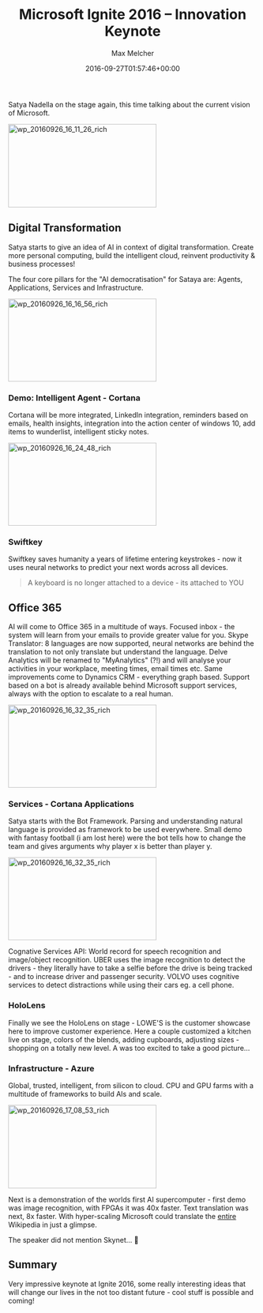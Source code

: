 ﻿---
title: Microsoft Ignite 2016 – Innovation Keynote
author: Max Melcher
aliases:
   - "/post/2016-09-27-microsoft-ignite-2016-innovation-keynote/"
2016: "09"
type: post
date: 2016-09-27T01:57:46+00:00
url: /2016/09/microsoft-ignite-2016-innovation-keynote/
yourls_fetching:
  - "1"
categories:
  - Ignite 2016
  - Uncategorized

---
Satya Nadella on the stage again, this time talking about the current vision of Microsoft.

[<img data-attachment-id="2256" data-permalink="https://melcher.it/2016/09/microsoft-ignite-2016-innovation-keynote/wp_20160926_16_11_26_rich/" data-orig-file="https://melcher.it/wp-content/uploads/WP_20160926_16_11_26_Rich.jpg" data-orig-size="5258,2960" data-comments-opened="1" data-image-meta="{&quot;aperture&quot;:&quot;1.9&quot;,&quot;credit&quot;:&quot;&quot;,&quot;camera&quot;:&quot;Lumia 950&quot;,&quot;caption&quot;:&quot;&quot;,&quot;created_timestamp&quot;:&quot;1474906286&quot;,&quot;copyright&quot;:&quot;&quot;,&quot;focal_length&quot;:&quot;0&quot;,&quot;iso&quot;:&quot;125&quot;,&quot;shutter_speed&quot;:&quot;0.040032&quot;,&quot;title&quot;:&quot;&quot;,&quot;orientation&quot;:&quot;1&quot;}" data-image-title="wp_20160926_16_11_26_rich" data-image-description="" data-medium-file="https://melcher.it/wp-content/uploads/WP_20160926_16_11_26_Rich-300x169.jpg" data-large-file="https://melcher.it/wp-content/uploads/WP_20160926_16_11_26_Rich-1024x576.jpg" class="aligncenter size-medium wp-image-2256" src="https://melcher.it/wp-content/uploads/WP_20160926_16_11_26_Rich-300x169.jpg" alt="wp_20160926_16_11_26_rich" width="300" height="169" srcset="https://melcher.it/wp-content/uploads/WP_20160926_16_11_26_Rich-300x169.jpg 300w, https://melcher.it/wp-content/uploads/WP_20160926_16_11_26_Rich-768x432.jpg 768w, https://melcher.it/wp-content/uploads/WP_20160926_16_11_26_Rich-1024x576.jpg 1024w, https://melcher.it/wp-content/uploads/WP_20160926_16_11_26_Rich-930x524.jpg 930w, https://melcher.it/wp-content/uploads/WP_20160926_16_11_26_Rich-765x431.jpg 765w" sizes="(max-width: 300px) 100vw, 300px" />][1]

## Digital Transformation

Satya starts to give an idea of AI in context of digital transformation. Create more personal computing, build the intelligent cloud, reinvent productivity & business processes!

The four core pillars for the "AI democratisation" for Sataya are: Agents, Applications, Services and Infrastructure.

[<img data-attachment-id="2255" data-permalink="https://melcher.it/2016/09/microsoft-ignite-2016-innovation-keynote/wp_20160926_16_16_56_rich/" data-orig-file="https://melcher.it/wp-content/uploads/WP_20160926_16_16_56_Rich-e1474941043162.jpg" data-orig-size="5312,2976" data-comments-opened="1" data-image-meta="{&quot;aperture&quot;:&quot;1.9&quot;,&quot;credit&quot;:&quot;&quot;,&quot;camera&quot;:&quot;Lumia 950&quot;,&quot;caption&quot;:&quot;&quot;,&quot;created_timestamp&quot;:&quot;1474906616&quot;,&quot;copyright&quot;:&quot;&quot;,&quot;focal_length&quot;:&quot;0&quot;,&quot;iso&quot;:&quot;200&quot;,&quot;shutter_speed&quot;:&quot;0.04044&quot;,&quot;title&quot;:&quot;&quot;,&quot;orientation&quot;:&quot;3&quot;}" data-image-title="wp_20160926_16_16_56_rich" data-image-description="" data-medium-file="https://melcher.it/wp-content/uploads/WP_20160926_16_16_56_Rich-e1474941043162-300x168.jpg" data-large-file="https://melcher.it/wp-content/uploads/WP_20160926_16_16_56_Rich-e1474941043162-1024x574.jpg" class="aligncenter size-medium wp-image-2255" src="https://melcher.it/wp-content/uploads/WP_20160926_16_16_56_Rich-e1474941043162-300x168.jpg" alt="wp_20160926_16_16_56_rich" width="300" height="168" srcset="https://melcher.it/wp-content/uploads/WP_20160926_16_16_56_Rich-e1474941043162-300x168.jpg 300w, https://melcher.it/wp-content/uploads/WP_20160926_16_16_56_Rich-e1474941043162-768x430.jpg 768w, https://melcher.it/wp-content/uploads/WP_20160926_16_16_56_Rich-e1474941043162-1024x574.jpg 1024w, https://melcher.it/wp-content/uploads/WP_20160926_16_16_56_Rich-e1474941043162-930x521.jpg 930w, https://melcher.it/wp-content/uploads/WP_20160926_16_16_56_Rich-e1474941043162-765x429.jpg 765w" sizes="(max-width: 300px) 100vw, 300px" />][2]

### Demo: Intelligent Agent - Cortana

Cortana will be more integrated, LinkedIn integration, reminders based on emails, health insights, integration into the action center of windows 10, add items to wunderlist, intelligent sticky notes.

[<img data-attachment-id="2254" data-permalink="https://melcher.it/2016/09/microsoft-ignite-2016-innovation-keynote/wp_20160926_16_24_48_rich/" data-orig-file="https://melcher.it/wp-content/uploads/WP_20160926_16_24_48_Rich.jpg" data-orig-size="5280,2960" data-comments-opened="1" data-image-meta="{&quot;aperture&quot;:&quot;1.9&quot;,&quot;credit&quot;:&quot;&quot;,&quot;camera&quot;:&quot;Lumia 950&quot;,&quot;caption&quot;:&quot;&quot;,&quot;created_timestamp&quot;:&quot;1474907088&quot;,&quot;copyright&quot;:&quot;&quot;,&quot;focal_length&quot;:&quot;0&quot;,&quot;iso&quot;:&quot;200&quot;,&quot;shutter_speed&quot;:&quot;0.040025&quot;,&quot;title&quot;:&quot;&quot;,&quot;orientation&quot;:&quot;1&quot;}" data-image-title="wp_20160926_16_24_48_rich" data-image-description="" data-medium-file="https://melcher.it/wp-content/uploads/WP_20160926_16_24_48_Rich-300x168.jpg" data-large-file="https://melcher.it/wp-content/uploads/WP_20160926_16_24_48_Rich-1024x574.jpg" class="aligncenter size-medium wp-image-2254" src="https://melcher.it/wp-content/uploads/WP_20160926_16_24_48_Rich-300x168.jpg" alt="wp_20160926_16_24_48_rich" width="300" height="168" srcset="https://melcher.it/wp-content/uploads/WP_20160926_16_24_48_Rich-300x168.jpg 300w, https://melcher.it/wp-content/uploads/WP_20160926_16_24_48_Rich-768x431.jpg 768w, https://melcher.it/wp-content/uploads/WP_20160926_16_24_48_Rich-1024x574.jpg 1024w, https://melcher.it/wp-content/uploads/WP_20160926_16_24_48_Rich-930x521.jpg 930w, https://melcher.it/wp-content/uploads/WP_20160926_16_24_48_Rich-765x429.jpg 765w" sizes="(max-width: 300px) 100vw, 300px" />][3]

### Swiftkey

Swiftkey saves humanity a years of lifetime entering keystrokes - now it uses neural networks to predict your next words across all devices.

> A keyboard is no longer attached to a device - its attached to YOU

## Office 365

AI will come to Office 365 in a multitude of ways. Focused inbox - the system will learn from your emails to provide greater value for you. Skype Translator: 8 languages are now supported, neural networks are behind the translation to not only translate but understand the language. Delve Analytics will be renamed to "MyAnalytics" (?!) and will analyse your activities in your workplace, meeting times, email times etc. Same improvements come to Dynamics CRM - everything graph based. Support based on a bot is already available behind Microsoft support services, always with the option to escalate to a real human.

[<img data-attachment-id="2260" data-permalink="https://melcher.it/2016/09/microsoft-ignite-2016-innovation-keynote/wp_20160926_16_32_35_rich/" data-orig-file="https://melcher.it/wp-content/uploads/WP_20160926_16_32_35_Rich.jpg" data-orig-size="5312,2976" data-comments-opened="1" data-image-meta="{&quot;aperture&quot;:&quot;1.9&quot;,&quot;credit&quot;:&quot;&quot;,&quot;camera&quot;:&quot;Lumia 950&quot;,&quot;caption&quot;:&quot;&quot;,&quot;created_timestamp&quot;:&quot;1474907556&quot;,&quot;copyright&quot;:&quot;&quot;,&quot;focal_length&quot;:&quot;0&quot;,&quot;iso&quot;:&quot;160&quot;,&quot;shutter_speed&quot;:&quot;0.040001&quot;,&quot;title&quot;:&quot;&quot;,&quot;orientation&quot;:&quot;1&quot;}" data-image-title="wp_20160926_16_32_35_rich" data-image-description="" data-medium-file="https://melcher.it/wp-content/uploads/WP_20160926_16_32_35_Rich-300x168.jpg" data-large-file="https://melcher.it/wp-content/uploads/WP_20160926_16_32_35_Rich-1024x574.jpg" class="aligncenter size-medium wp-image-2260" src="https://melcher.it/wp-content/uploads/WP_20160926_16_32_35_Rich-300x168.jpg" alt="wp_20160926_16_32_35_rich" width="300" height="168" srcset="https://melcher.it/wp-content/uploads/WP_20160926_16_32_35_Rich-300x168.jpg 300w, https://melcher.it/wp-content/uploads/WP_20160926_16_32_35_Rich-768x430.jpg 768w, https://melcher.it/wp-content/uploads/WP_20160926_16_32_35_Rich-1024x574.jpg 1024w, https://melcher.it/wp-content/uploads/WP_20160926_16_32_35_Rich-930x521.jpg 930w, https://melcher.it/wp-content/uploads/WP_20160926_16_32_35_Rich-765x429.jpg 765w" sizes="(max-width: 300px) 100vw, 300px" />][4]

### Services - Cortana Applications

Satya starts with the Bot Framework. Parsing and understanding natural language is provided as framework to be used everywhere. Small demo with fantasy football (i am lost here) were the bot tells how to change the team and gives arguments why player x is better than player y.

[<img data-attachment-id="2260" data-permalink="https://melcher.it/2016/09/microsoft-ignite-2016-innovation-keynote/wp_20160926_16_32_35_rich/" data-orig-file="https://melcher.it/wp-content/uploads/WP_20160926_16_32_35_Rich.jpg" data-orig-size="5312,2976" data-comments-opened="1" data-image-meta="{&quot;aperture&quot;:&quot;1.9&quot;,&quot;credit&quot;:&quot;&quot;,&quot;camera&quot;:&quot;Lumia 950&quot;,&quot;caption&quot;:&quot;&quot;,&quot;created_timestamp&quot;:&quot;1474907556&quot;,&quot;copyright&quot;:&quot;&quot;,&quot;focal_length&quot;:&quot;0&quot;,&quot;iso&quot;:&quot;160&quot;,&quot;shutter_speed&quot;:&quot;0.040001&quot;,&quot;title&quot;:&quot;&quot;,&quot;orientation&quot;:&quot;1&quot;}" data-image-title="wp_20160926_16_32_35_rich" data-image-description="" data-medium-file="https://melcher.it/wp-content/uploads/WP_20160926_16_32_35_Rich-300x168.jpg" data-large-file="https://melcher.it/wp-content/uploads/WP_20160926_16_32_35_Rich-1024x574.jpg" class="aligncenter size-medium wp-image-2260" src="https://melcher.it/wp-content/uploads/WP_20160926_16_32_35_Rich-300x168.jpg" alt="wp_20160926_16_32_35_rich" width="300" height="168" srcset="https://melcher.it/wp-content/uploads/WP_20160926_16_32_35_Rich-300x168.jpg 300w, https://melcher.it/wp-content/uploads/WP_20160926_16_32_35_Rich-768x430.jpg 768w, https://melcher.it/wp-content/uploads/WP_20160926_16_32_35_Rich-1024x574.jpg 1024w, https://melcher.it/wp-content/uploads/WP_20160926_16_32_35_Rich-930x521.jpg 930w, https://melcher.it/wp-content/uploads/WP_20160926_16_32_35_Rich-765x429.jpg 765w" sizes="(max-width: 300px) 100vw, 300px" />][4]

Cognative Services API: World record for speech recognition and image/object recognition. UBER uses the image recognition to detect the drivers - they literally have to take a selfie before the drive is being tracked - and to increase driver and passenger security. VOLVO uses cognitive services to detect distractions while using their cars eg. a cell phone.

### HoloLens

Finally we see the HoloLens on stage - LOWE'S is the customer showcase here to improve customer experience. Here a couple customized a kitchen live on stage, colors of the blends, adding cupboards, adjusting sizes - shopping on a totally new level. A was too excited to take a good picture&#8230;

### Infrastructure - Azure

Global, trusted, intelligent, from silicon to cloud. CPU and GPU farms with a multitude of frameworks to build AIs and scale.

[<img data-attachment-id="2257" data-permalink="https://melcher.it/2016/09/microsoft-ignite-2016-innovation-keynote/wp_20160926_17_08_53_rich/" data-orig-file="https://melcher.it/wp-content/uploads/WP_20160926_17_08_53_Rich.jpg" data-orig-size="5296,2976" data-comments-opened="1" data-image-meta="{&quot;aperture&quot;:&quot;1.9&quot;,&quot;credit&quot;:&quot;&quot;,&quot;camera&quot;:&quot;Lumia 950&quot;,&quot;caption&quot;:&quot;&quot;,&quot;created_timestamp&quot;:&quot;1474909733&quot;,&quot;copyright&quot;:&quot;&quot;,&quot;focal_length&quot;:&quot;0&quot;,&quot;iso&quot;:&quot;160&quot;,&quot;shutter_speed&quot;:&quot;0.040048&quot;,&quot;title&quot;:&quot;&quot;,&quot;orientation&quot;:&quot;1&quot;}" data-image-title="wp_20160926_17_08_53_rich" data-image-description="" data-medium-file="https://melcher.it/wp-content/uploads/WP_20160926_17_08_53_Rich-300x169.jpg" data-large-file="https://melcher.it/wp-content/uploads/WP_20160926_17_08_53_Rich-1024x575.jpg" class="aligncenter size-medium wp-image-2257" src="https://melcher.it/wp-content/uploads/WP_20160926_17_08_53_Rich-300x169.jpg" alt="wp_20160926_17_08_53_rich" width="300" height="169" srcset="https://melcher.it/wp-content/uploads/WP_20160926_17_08_53_Rich-300x169.jpg 300w, https://melcher.it/wp-content/uploads/WP_20160926_17_08_53_Rich-768x432.jpg 768w, https://melcher.it/wp-content/uploads/WP_20160926_17_08_53_Rich-1024x575.jpg 1024w, https://melcher.it/wp-content/uploads/WP_20160926_17_08_53_Rich-930x523.jpg 930w, https://melcher.it/wp-content/uploads/WP_20160926_17_08_53_Rich-765x430.jpg 765w" sizes="(max-width: 300px) 100vw, 300px" />][5]

Next is a demonstration of the worlds first AI supercomputer - first demo was image recognition, with FPGAs it was 40x faster. Text translation was next, 8x faster. With hyper-scaling Microsoft could translate the <span style="text-decoration: underline;">entire</span> Wikipedia in just a glimpse.

The speaker did not mention Skynet&#8230; 🙂

## Summary

Very impressive keynote at Ignite 2016, some really interesting ideas that will change our lives in the not too distant future - cool stuff is possible and coming!

 [1]: https://melcher.it/wp-content/uploads/WP_20160926_16_11_26_Rich.jpg
 [2]: https://melcher.it/wp-content/uploads/WP_20160926_16_16_56_Rich-e1474941043162.jpg
 [3]: https://melcher.it/wp-content/uploads/WP_20160926_16_24_48_Rich.jpg
 [4]: https://melcher.it/wp-content/uploads/WP_20160926_16_32_35_Rich.jpg
 [5]: https://melcher.it/wp-content/uploads/WP_20160926_17_08_53_Rich.jpg
